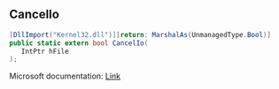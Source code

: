 ## CancelIo

```csharp
[DllImport("Kernel32.dll")][return: MarshalAs(UnmanagedType.Bool)]
public static extern bool CancelIo(
   IntPtr hFile
);
```

Microsoft documentation: [Link](https://learn.microsoft.com/en-us/windows/win32/fileio/cancelio#:~:text=CancelIo%20cancels%20only%20outstanding%20I,issued%20as%20overlapped%20I%2FO.)
